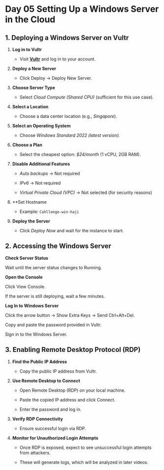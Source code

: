 # Day 05 Setting Up a Windows Server in the Cloud

## 1. Deploying a Windows Server on Vultr

1. **Log in to Vultr**
    
    - Visit [**Vultr**](https://www.vultr.com/) and log in to your account.
        
2. **Deploy a New Server**
    
    - Click Deploy → Deploy New Server.
        
3. **Choose Server Type**
    
    - Select *Cloud Compute (Shared CPU)* (sufficient for this use case).
        
4. **Select a Location**
    
    - Choose a data center location (e.g., *Singapore*).
        
5. **Select an Operating System**
    
    - Choose *Windows Standard 2022 (latest version).*
        
6. **Choose a Plan**
    
    - Select the cheapest option: *$24/month* (1 vCPU, 2GB RAM).
        
7. **Disable Additional Features**
    
    - *Auto backups* → Not required
        
    - *IPv6* → Not required
        
    - *Virtual Private Cloud (VPC)* → Not selected (for security reasons)
        
8. **Set Hostname
        
    - Example: `Cahllenge-win-haji`
        
9. **Deploy the Server**
    
    - Click *Deploy Now* and wait for the instance to start.

## 2. Accessing the Windows Server

**Check Server Status**

Wait until the server status changes to Running.

**Open the Console**

Click View Console.
 
If the server is still deploying, wait a few minutes.

**Log In to Windows Server**

Click the arrow button → Show Extra Keys → Send Ctrl+Alt+Del.

Copy and paste the password provided in Vultr.

Sign in to the Windows Server.

## 3. Enabling Remote Desktop Protocol (RDP)

1. **Find the Public IP Address**
    
    - Copy the public IP address from Vultr.
        
2. **Use Remote Desktop to Connect**
    
    - Open Remote Desktop (RDP) on your local machine.
        
    - Paste the copied IP address and click Connect.
        
    - Enter the password and log in.
        
3. **Verify RDP Connectivity**
    
    - Ensure successful login via RDP.
        
4. **Monitor for Unauthorized Login Attempts**
    
    - Once RDP is exposed, expect to see unsuccessful login attempts from attackers.
        
    - These will generate logs, which will be analyzed in later videos.

